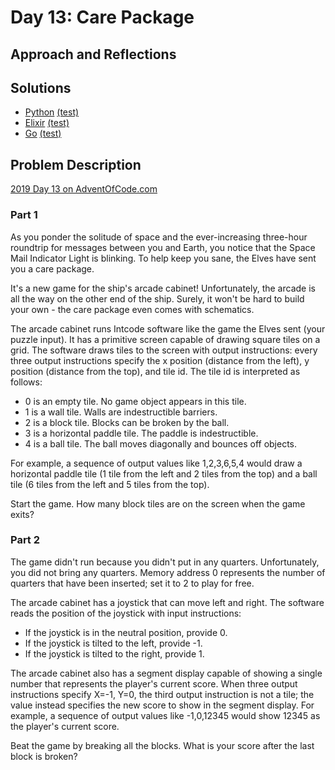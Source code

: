 # Day 13: Care Package

## Approach and Reflections

## Solutions

- [Python](./python_day13/day13.py) [(test)](./python_day13/day13_test.py)
- [Elixir](./elixir_day13/lib/breakout.ex)
  [(test)](./elixir_day13/test/elixir_day13_test.exs)
- [Go](./go_day13/day13.go) [(test)](./go_day13/day13_test.go)

## Problem Description

[2019 Day 13 on AdventOfCode.com](https://adventofcode.com/2019/day/13)

### Part 1

As you ponder the solitude of space and the ever-increasing three-hour
roundtrip for messages between you and Earth, you notice that the Space Mail
Indicator Light is blinking. To help keep you sane, the Elves have sent you
a care package.

It's a new game for the ship's arcade cabinet! Unfortunately, the arcade is
all the way on the other end of the ship. Surely, it won't be hard to build
your own - the care package even comes with schematics.

The arcade cabinet runs Intcode software like the game the Elves sent (your
puzzle input). It has a primitive screen capable of drawing square tiles on
a grid. The software draws tiles to the screen with output instructions: every
three output instructions specify the x position (distance from the left),
y position (distance from the top), and tile id. The tile id is interpreted as
follows:

- 0 is an empty tile. No game object appears in this tile.
- 1 is a wall tile. Walls are indestructible barriers.
- 2 is a block tile. Blocks can be broken by the ball.
- 3 is a horizontal paddle tile. The paddle is indestructible.
- 4 is a ball tile. The ball moves diagonally and bounces off objects.

For example, a sequence of output values like 1,2,3,6,5,4 would draw
a horizontal paddle tile (1 tile from the left and 2 tiles from the top) and
a ball tile (6 tiles from the left and 5 tiles from the top).

Start the game. How many block tiles are on the screen when the game exits?

### Part 2

The game didn't run because you didn't put in any quarters. Unfortunately, you
did not bring any quarters. Memory address 0 represents the number of quarters
that have been inserted; set it to 2 to play for free.

The arcade cabinet has a joystick that can move left and right. The software
reads the position of the joystick with input instructions:

- If the joystick is in the neutral position, provide 0.
- If the joystick is tilted to the left, provide -1.
- If the joystick is tilted to the right, provide 1.

The arcade cabinet also has a segment display capable of showing a single
number that represents the player's current score. When three output
instructions specify X=-1, Y=0, the third output instruction is not a tile;
the value instead specifies the new score to show in the segment display. For
example, a sequence of output values like -1,0,12345 would show 12345 as the
player's current score.

Beat the game by breaking all the blocks. What is your score after the last
block is broken?
